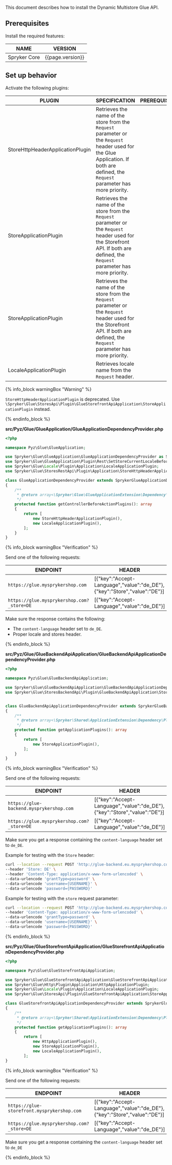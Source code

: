 This document describes how to install the Dynamic Multistore Glue API.

## Prerequisites

Install the required features:

| NAME | VERSION |  
| --- | --- |
| Spryker Core | {{page.version}} |


## Set up behavior


Activate the following plugins:

| PLUGIN | SPECIFICATION                                                                                                                                  | PREREQUISITES | NAMESPACE                                                 |
| --- |------------------------------------------------------------------------------------------------------------------------------------------------| --- |-----------------------------------------------------------|
| StoreHttpHeaderApplicationPlugin | Retrieves the name of the store from the `Request` parameter or the `Request` header used for the Glue Application. If both are defined, the `Request` parameter has more priority. |   | Spryker\Glue\StoresRestApi\Plugin\Application             |
| StoreApplicationPlugin | Retrieves the name of the store from the `Request` parameter or the `Request` header used for the Storefront API. If both are defined, the `Request` parameter has more priority.  |   | Spryker\Glue\StoresApi\Plugin\GlueStorefrontApiApplication                 |
| StoreApplicationPlugin |  Retrieves the name of the store from the `Request` parameter or the `Request` header used for the Storefront API. If both are defined, the `Request` parameter has more priority.   |   | Spryker\Glue\StoresBackendApi\Plugin\GlueBackendApiApplication          |
| LocaleApplicationPlugin | Retrieves locale name from the `Request` header.                                                                                                      |   | Spryker\Glue\ProductOptionsRestApi\Plugin\GlueApplication |

{% info_block warningBox "Warning" %}

`StoreHttpHeaderApplicationPlugin` is deprecated. Use `\Spryker\Glue\StoresApi\Plugin\GlueStorefrontApiApplication\StoreApplicationPlugin` instead.

{% endinfo_block %}

**src/Pyz/Glue/GlueApplication/GlueApplicationDependencyProvider.php**


```php
<?php

namespace Pyz\Glue\GlueApplication;

use Spryker\Glue\GlueApplication\GlueApplicationDependencyProvider as SprykerGlueApplicationDependencyProvider;
use Spryker\Glue\GlueApplication\Plugin\Rest\SetStoreCurrentLocaleBeforeActionPlugin;
use Spryker\Glue\Locale\Plugin\Application\LocaleApplicationPlugin;
use Spryker\Glue\StoresRestApi\Plugin\Application\StoreHttpHeaderApplicationPlugin;

class GlueApplicationDependencyProvider extends SprykerGlueApplicationDependencyProvider
{
    /**
     * @return array<\Spryker\Glue\GlueApplicationExtension\Dependency\Plugin\ControllerBeforeActionPluginInterface>
     */
    protected function getControllerBeforeActionPlugins(): array
    {
        return [
            new StoreHttpHeaderApplicationPlugin(),
            new LocaleApplicationPlugin(),
        ];
    }
}
```

{% info_block warningBox "Verification" %}

Send one of the following requests:

| ENDPOINT | HEADER |
|-|-|
| `https://glue.mysprykershop.com` | [{"key":"Accept-Language","value":"de_DE"},{"key":"Store","value":"DE"}] |
| `https://glue.mysprykershop.com?_store=DE` | [{"key":"Accept-Language","value":"de_DE"}] |

Make sure the response contains the following:
* The `content-language` header set to `de_DE`.
* Proper locale and stores header.

{% endinfo_block %}

**src/Pyz/Glue/GlueBackendApiApplication/GlueBackendApiApplicationDependencyProvider.php**


```php
<?php

namespace Pyz\Glue\GlueBackendApiApplication;

use Spryker\Glue\GlueBackendApiApplication\GlueBackendApiApplicationDependencyProvider as SprykerGlueBackendApiApplicationDependencyProvider;
use Spryker\Glue\StoresBackendApi\Plugin\GlueBackendApiApplication\StoreApplicationPlugin;


class GlueBackendApiApplicationDependencyProvider extends SprykerGlueBackendApiApplicationDependencyProvider
{
    /**
     * @return array<\Spryker\Shared\ApplicationExtension\Dependency\Plugin\ApplicationPluginInterface>
     */
    protected function getApplicationPlugins(): array
    {
        return [
            new StoreApplicationPlugin(),
        ];
    }
}
```

{% info_block warningBox "Verification" %}

Send one of the following requests:

| ENDPOINT | HEADER |
|-|-|
| `https://glue-backend.mysprykershop.com` | [{"key":"Accept-Language","value":"de_DE"},{"key":"Store","value":"DE"}] |
| `https://glue.mysprykershop.com?_store=DE` | [{"key":"Accept-Language","value":"de_DE"}] |

Make sure you get a response containing the `content-language` header set to `de_DE`.

Example for testing with the `Store` header:

```bash
curl --location --request POST 'http://glue-backend.eu.mysprykershop.com/token' \
--header 'Store: DE' \
--header 'Content-Type: application/x-www-form-urlencoded' \
--data-urlencode 'grantType=password' \
--data-urlencode 'username={USERNAME}' \
--data-urlencode 'password={PASSWORD}'

```

Example for testing with the `store` request parameter:

```bash
curl --location --request POST 'http://glue-backend.eu.mysprykershop.com/token?_store=DE' \
--header 'Content-Type: application/x-www-form-urlencoded' \
--data-urlencode 'grantType=password' \
--data-urlencode 'username={USERNAME}' \
--data-urlencode 'password={PASSWORD}'

```

{% endinfo_block %}


**src/Pyz/Glue/GlueStorefrontApiApplication/GlueStorefrontApiApplicationDependencyProvider.php**

```php
<?php

namespace Pyz\Glue\GlueStorefrontApiApplication;

use Spryker\Glue\GlueStorefrontApiApplication\GlueStorefrontApiApplicationDependencyProvider as SprykerGlueStorefrontApiApplicationDependencyProvider;
use Spryker\Glue\Http\Plugin\Application\HttpApplicationPlugin;
use Spryker\Glue\Locale\Plugin\Application\LocaleApplicationPlugin;
use Spryker\Glue\StoresApi\Plugin\GlueStorefrontApiApplication\StoreApplicationPlugin;

class GlueStorefrontApiApplicationDependencyProvider extends SprykerGlueStorefrontApiApplicationDependencyProvider
{
    /**
     * @return array<\Spryker\Shared\ApplicationExtension\Dependency\Plugin\ApplicationPluginInterface>
     */
    protected function getApplicationPlugins(): array
    {
        return [
            new HttpApplicationPlugin(),
            new StoreApplicationPlugin(),
            new LocaleApplicationPlugin(),
        ];
}

```

{% info_block warningBox "Verification" %}

Send one of the following requests:

| ENDPOINT | HEADER |
|-|-|
| `https://glue-storefront.mysprykershop.com` | [{"key":"Accept-Language","value":"de_DE"},{"key":"Store","value":"DE"}] |
| `https://glue.mysprykershop.com?_store=DE` | [{"key":"Accept-Language","value":"de_DE"}] |

Make sure you get a response containing the `content-language` header set to `de_DE`


{% endinfo_block %}
